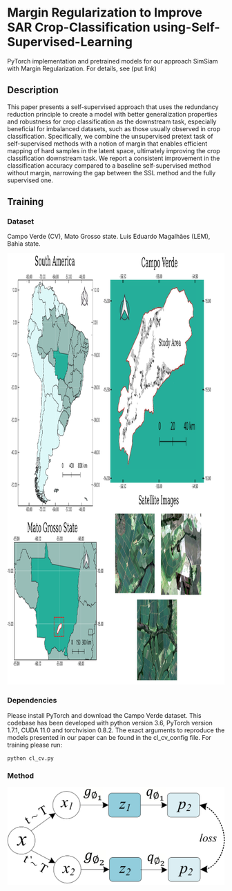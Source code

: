 # Margin Regularization to Improve SAR Crop-Classification using-Self-Supervised-Learning

PyTorch implementation and pretrained models for our approach SimSiam with Margin Regularization. For details, see (put link)

## Description

This paper presents a self-supervised approach that uses the redundancy reduction principle to create a model with better generalization properties and robustness for crop classification as the downstream task, especially beneficial for imbalanced datasets, such as those usually observed in crop classification. Specifically, we combine the unsupervised pretext task of self-supervised methods with a notion of margin that enables efficient mapping of hard samples in the latent space, ultimately improving the crop classification downstream task. We report a consistent improvement in the classification accuracy compared to a baseline self-supervised method without margin, narrowing the gap between the SSL method and the fully supervised one.

## Training

### Dataset

Campo Verde (CV), Mato Grosso state. Luis Eduardo Magalhães (LEM), Bahia state. 
<p align="center">
  <img 
    width="1000"
    height="1000"
    src = study_area_CV.png
  >
</p>

### Dependencies

Please install PyTorch and download the Campo Verde dataset. This codebase has been developed with python version 3.6, PyTorch version 1.7.1, CUDA 11.0 and torchvision 0.8.2. The exact arguments to reproduce the models presented in our paper can be found in the cl_cv_config file. For training please run:
```
python cl_cv.py
```

### Method

![Screenshot](simsiam_last.png)
